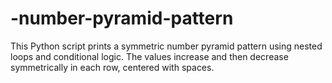 # -number-pyramid-pattern
This Python script prints a symmetric number pyramid pattern using nested loops and conditional logic. The values increase and then decrease symmetrically in each row, centered with spaces.
